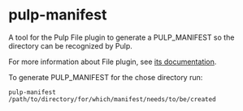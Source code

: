 # pulp-manifest

A tool for the Pulp File plugin to generate a PULP_MANIFEST so the directory can be recognized by Pulp.

For more information about File plugin, see [its documentation](https://docs.pulpproject.org/pulp_file/).

To generate PULP_MANIFEST for the chose directory run:

`pulp-manifest /path/to/directory/for/which/manifest/needs/to/be/created`

